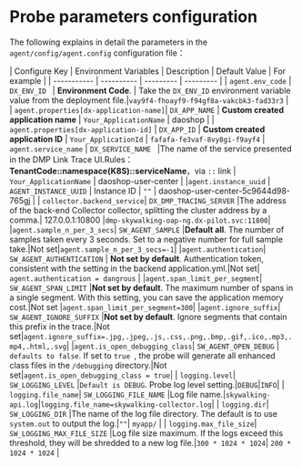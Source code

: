 # Probe parameters configuration
The following explains in detail the parameters in the `agent/config/agent.config` configuration file：

| Configure Key | Environment Variables | Description | Default Value | For example |
| ----------- | ---------- | --------- | --------- |
| `agent.env_code` | `DX_ENV_ID ` |  **Environment Code**. | Take the `DX_ENV_ID` environment variable value from the deployment file.|`vay9f4-fhoayf9-f94gf8a-vakcbk3-fad33r3` |  
| `agent.properties[dx-application-name]`| `DX_APP_NAME` | **Custom created application name** | `Your_ApplicationName` | daoshop | 
| `agent.properties[dx-application-id]` | `DX_APP_ID` | **Custom created application ID** | `Your_ApplicationId` | `fafafa-fe3vaf-8vy8gi-f9ayf4`
| `agent.service_name` | `DX_SERVICE_NAME ` |The name of the service presented in the DMP Link Trace UI.Rules：**TenantCode::namespace(K8S)::serviceName**，via ```::``` link | `Your_ApplicationName` | daoshop-user-center | 
|`agent.instance_uuid` | `AGENT_INSTANCE_UUID` | Instance ID | `""` | daoshop-user-center-5c9644d98-765gj | 
| `collector.backend_service`| `DX_DMP_TRACING_SERVER` |The address of the back-end Collector collector, splitting the cluster address by a comma.| 127.0.0.1:10800 |`dmp-skywalking-oap-ng.dx-pilot.svc:11800`|
|`agent.sample_n_per_3_secs`| `SW_AGENT_SAMPLE` |**Default all**. The number of samples taken every 3 seconds. Set to a negative number for full sample take.|Not set|`agent.sample_n_per_3_secs=-1`|
|`agent.authentication`| `SW_AGENT_AUTHENTICATION` | **Not set by default**. Authentication token, consistent with the setting in the backend application.yml.|Not set| `agent.authentication = dangrous` |
|`agent.span_limit_per_segment`| `SW_AGENT_SPAN_LIMIT` |**Not set by default**. The maximum number of spans in a single segment. With this setting, you can save the application memory cost.|Not set |`agent.span_limit_per_segment=300`|
|`agent.ignore_suffix`| `SW_AGENT_IGNORE_SUFFIX` |**Not set by default**. Ignore segments that contain this prefix in the trace.|Not set|`agent.ignore_suffix=.jpg,.jpeg,.js,.css,.png,.bmp,.gif,.ico,.mp3,.mp4,.html,.svg`|
|`agent.is_open_debugging_class`| `SW_AGENT_OPEN_DEBUG` |` defaults to false`. If set to `true `, the probe will generate all enhanced class files in the `/debugging` directory.|Not set|`agent.is_open_debugging_class = true`|
| `logging.level`| `SW_LOGGING_LEVEL` |`Default is DEBUG`. Probe log level setting.|`DEBUG`|`INFO`|
| `logging.file_name`| `SW_LOGGING_FILE_NAME` |Log file name.|`skywalking-api.log`|`logging.file_name=skywalking-collector.log`|
| `logging.dir`| `SW_LOGGING_DIR` |The name of the log file directory. The default is to use `system.out` to output the log.|`""`| `myapp/` |
| `logging.max_file_size`| `SW_LOGGING_MAX_FILE_SIZE` |Log file size maximum. If the logs exceed this threshold, they will be shredded to a new log file.|`300 * 1024 * 1024`| `200 * 1024 * 1024` |